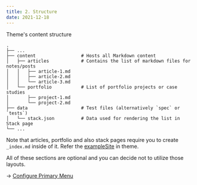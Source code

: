 ```yaml
---
title: 2. Structure
date: 2021-12-18
---
```


Theme's content structure

```
.
├── ...
├── content                 # Hosts all Markdown content
│   ├── articles            # Contains the list of markdown files for notes/posts
│   │   ├── article-1.md
│   │   ├── article-2.md
│   │   └── article-3.md
│   └── portfolio           # List of portfolio projects or case studies
│       ├── project-1.md
│       └── project-2.md
├── data                    # Test files (alternatively `spec` or `tests`)
│   └── stack.json          # Data used for rendering the list in Stack page
└── ...
```

Note that articles, portfolio and also stack pages require you to create `_index.md` inside of it. Refer the [exampleSite](https://github.com/apvarun/digital-garden-hugo-theme/tree/main/exampleSite) in theme.

All of these sections are optional and you can decide not to utilize those layouts.

→ [Configure Primary Menu](/articles/primary-menu)
